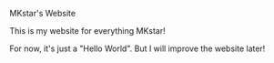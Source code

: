 MKstar's Website

This is my website for everything MKstar!

For now, it's just a "Hello World". But I will improve the website later!
